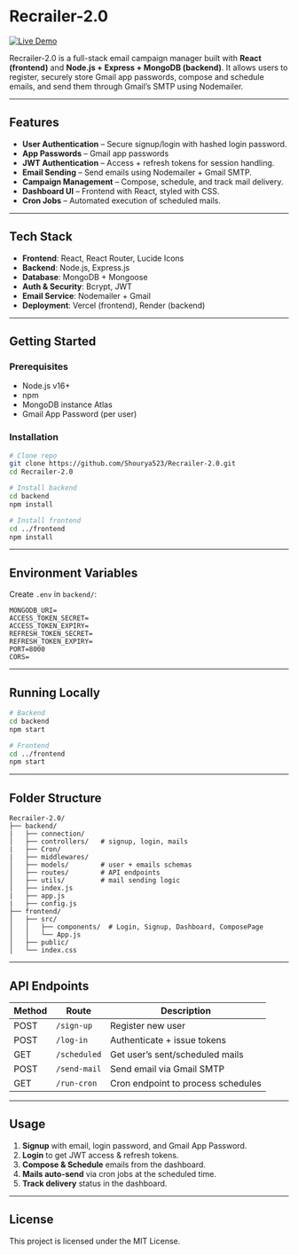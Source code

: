 # Recrailer-2.0

[![Live Demo](https://img.shields.io/badge/demo-online-green)](https://recrailer.vercel.app)

Recrailer-2.0 is a full-stack email campaign manager built with **React (frontend)** and **Node.js + Express + MongoDB (backend)**. It allows users to register, securely store Gmail app passwords, compose and schedule emails, and send them through Gmail’s SMTP using Nodemailer.

---

## Features

- **User Authentication** – Secure signup/login with hashed login password.  
- **App Passwords** – Gmail app passwords   
- **JWT Authentication** – Access + refresh tokens for session handling.  
- **Email Sending** – Send emails using Nodemailer + Gmail SMTP.  
- **Campaign Management** – Compose, schedule, and track mail delivery.  
- **Dashboard UI** – Frontend with React, styled with CSS.  
- **Cron Jobs** – Automated execution of scheduled mails.  

---

## Tech Stack

- **Frontend**: React, React Router, Lucide Icons  
- **Backend**: Node.js, Express.js  
- **Database**: MongoDB + Mongoose  
- **Auth & Security**: Bcrypt, JWT  
- **Email Service**: Nodemailer + Gmail  
- **Deployment**: Vercel (frontend), Render (backend)  

---

## Getting Started

### Prerequisites
- Node.js v16+  
- npm   
- MongoDB instance Atlas
- Gmail App Password (per user)

### Installation

```bash
# Clone repo
git clone https://github.com/Shourya523/Recrailer-2.0.git
cd Recrailer-2.0

# Install backend
cd backend
npm install

# Install frontend
cd ../frontend
npm install
```

---

## Environment Variables

Create `.env` in `backend/`:

```
MONGODB_URI=
ACCESS_TOKEN_SECRET=
ACCESS_TOKEN_EXPIRY=
REFRESH_TOKEN_SECRET=
REFRESH_TOKEN_EXPIRY=
PORT=8000
CORS=

```

---

## Running Locally

```bash
# Backend
cd backend
npm start

# Frontend
cd ../frontend
npm start
```


---

## Folder Structure

```
Recrailer-2.0/
├── backend/
|   ├── connection/
│   ├── controllers/   # signup, login, mails
|   ├── Cron/
|   ├── middlewares/
│   ├── models/        # user + emails schemas
│   ├── routes/        # API endpoints
│   ├── utils/         # mail sending logic
│   ├── index.js
|   ├── app.js
|   ├── config.js
├── frontend/
│   ├── src/
│   │   ├── components/  # Login, Signup, Dashboard, ComposePage
│   │   └── App.js
│   ├── public/
│   └── index.css
```

---

## API Endpoints

| Method | Route             | Description                        |
|--------|-------------------|------------------------------------|
| POST   | `/sign-up`         | Register new user                  |
| POST   | `/log-in`          | Authenticate + issue tokens        |
| GET    | `/scheduled`          | Get user’s sent/scheduled mails    |
| POST   | `/send-mail`      | Send email via Gmail SMTP          |
| GET    | `/run-cron`       | Cron endpoint to process schedules |

---

## Usage

1. **Signup** with email, login password, and Gmail App Password.  
2. **Login** to get JWT access & refresh tokens.  
3. **Compose & Schedule** emails from the dashboard.  
4. **Mails auto-send** via cron jobs at the scheduled time.  
5. **Track delivery** status in the dashboard.  

---

## License

This project is licensed under the MIT License.
